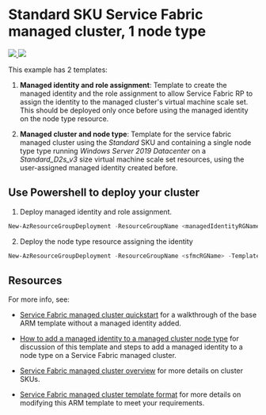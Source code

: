 # Standard SKU Service Fabric managed cluster, 1 node type

<a href="https://portal.azure.com/#create/Microsoft.Template/uri/https%3A%2F%2Fraw.githubusercontent.com%2FAzure-Samples%2Fservice-fabric-cluster-templates%2Fmaster%2FSF-Managed-Standard-SKU-1-NT-MI%2Fazuredeploy.json" target="_blank">
    <img src="http://azuredeploy.net/deploybutton.png"/>
</a>
<a href="http://armviz.io/#/?load=https%3A%2F%2Fraw.githubusercontent.com%2FAzure-Samples%2Fservice-fabric-cluster-templates%2Fmaster%2FSF-Managed-Standard-SKU-1-NT-MI%2Fazuredeploy.json" target="_blank">
    <img src="http://armviz.io/visualizebutton.png"/>
</a>

This example has 2 templates:

1.  **Managed identity and role assignment**: Template to create the managed identity and the role assignment to allow Service Fabric RP to assign the identity to the managed cluster's virtual machine scale set. This should be deployed only once before using the managed identity on the node type resource.

2. **Managed cluster and node type**: Template for the service fabric managed cluster using the *Standard* SKU and containing a single node type type running *Windows Server 2019 Datacenter* on a *Standard_D2s_v3* size virtual machine scale set resources, using the user-assigned managed identity created before.

## Use Powershell to deploy your cluster

1. Deploy managed identity and role assignment.

```powershell
New-AzResourceGroupDeployment -ResourceGroupName <managedIdentityRGName> -TemplateFile ".\mangedIdentityAndSfrpRoleAssignment.json" -TemplateParameterFile ".\mangedIdentityAndSfrpRoleAssignment.Parameters.json" -Verbose
```

2. Deploy the node type resource assigning the identity

```powershell
New-AzResourceGroupDeployment -ResourceGroupName <sfmcRGName> -TemplateFile ".\sfmcVmMangedIdentity.json" -TemplateParameterFile ".\sfmcVmMangedIdentity.Parameters.json" -Verbose
```

## Resources

For more info, see:

- [Service Fabric managed cluster quickstart](https://docs.microsoft.com/azure/service-fabric/quickstart-managed-cluster-template) for a walkthrough of the base ARM template without a managed identity added.

- [How to add a managed identity to a managed cluster node type](https://docs.microsoft.com/azure/service-fabric/how-to-managed-identity-managed-cluster-vmss) for discussion of this template and steps to add a managed identity to a node type on a Service Fabric managed cluster.

- [Service Fabric managed cluster overview](https://docs.microsoft.com/azure/service-fabric/overview-managed-cluster) for more details on cluster SKUs.

- [Service Fabric managed cluster template format](https://docs.microsoft.com/azure/templates/microsoft.servicefabric/2021-05-01/managedclusters) for more details on modifying this ARM template to meet your requirements.
